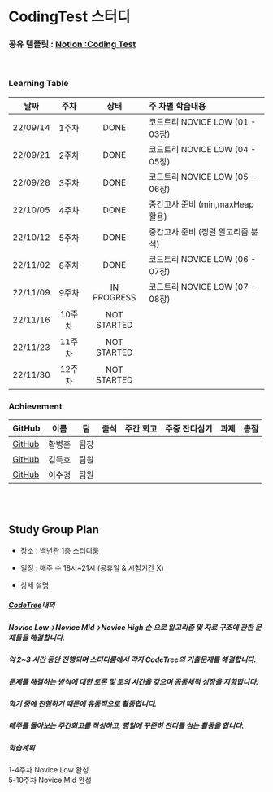 # CodingTest 스터디


### 공유 템플릿 : [Notion :Coding Test](https://www.notion.so/CodingTest-Study-b2273afae53c4f2e93bf9dc8b398231c)

<br>

### Learning Table

|날짜|주차|상태|주 차별 학습내용|
|----|:----:|:----:|:----|
|22/09/14|1주차|DONE  |코드트리 NOVICE LOW (01 - 03장)|
|22/09/21|2주차|DONE |코드트리 NOVICE LOW (04 - 05장)|
|22/09/28|3주차|DONE  |코드트리 NOVICE LOW (05 - 06장)|
|22/10/05|4주차|DONE  |중간고사 준비 (min,maxHeap활용)|
|22/10/12|5주차|DONE  |중간고사 준비 (정렬 알고리즘 분석)|
|22/11/02|8주차|DONE  |코드트리 NOVICE LOW (06 - 07장)|
|22/11/09|9주차|IN PROGRESS  |코드트리 NOVICE LOW (07 - 08장)|
|22/11/16|10주차|NOT STARTED  ||
|22/11/23|11주차|NOT STARTED  ||
|22/11/30|12주차|NOT STARTED ||


### Achievement



|GitHub|이름|팀|출석| 주간 회고| 주중 잔디심기 | 과제 | 총점 |
|---|-----|----------------------|:----:|:----:|:----:|:----:|:----:|
| [GitHub](https://github.com/HwangBBang)| 황병훈 | 팀장 | | | | |    
| [GitHub](https://github.com/subsub97)| 김득호 | 팀원 | | | | | 
| [GitHub](https://github.com/sugyeong-lee) | 이수경 | 팀원 | | | | | 

<br><br>

## Study Group Plan

+ 장소 : 백년관  1층 스터디룸   
+ 일정 : 매주 수 18시~21시 (공휴일 & 시험기간 X) 

+ 상세 설명 
##### [CodeTree](https://www.codetree.ai/curriculums/5)내의 
##### Novice Low->Novice Mid->Novice High 순 으로 알고리즘 및 자료 구조에 관한 문제들을 해결합니다. 
##### 약 2~3 시간 동안 진행되며 스터디룸에서 각자  CodeTree의 기출문제를 해결합니다. 
##### 문제를 해결하는 방식에 대한 토론 및 토의 시간을 갖으며 공동체적 성장을 지향합니다. 
##### 학기 중에 진행하기 때문에 유동적으로 활동합니다.
##### 매주를 돌아보는 주간회고를 작성하고, 평일에 꾸준히 잔디를 심는 활동을 합니다.
##### 학습계획
  1-4주차 Novice Low 완성  
  5-10주차 Novice Mid 완성  

